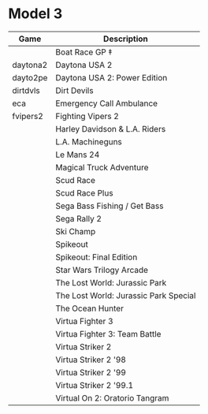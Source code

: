 
# Model 3 

| Game      | Description |
| ----------- | ----------- |
|   | Boat Race GP ‡                        | 
|  daytona2 | Daytona USA 2                         | 
| dayto2pe  | Daytona USA 2: Power Edition          | 
| dirtdvls  | Dirt Devils                           | 
|  eca | Emergency Call Ambulance              | 
| fvipers2  | Fighting Vipers 2                     | 
|   | Harley Davidson & L.A. Riders         | 
|   | L.A. Machineguns                      | 
|   | Le Mans 24                            | 
|   | Magical Truck Adventure               | 
|   | Scud Race                             | 
|   | Scud Race Plus                        | 
|   | Sega Bass Fishing / Get Bass          | 
|   | Sega Rally 2                          | 
|   | Ski Champ                             | 
|   | Spikeout                              | 
|   | Spikeout: Final Edition               | 
|   | Star Wars Trilogy Arcade              | 
|   | The Lost World: Jurassic Park         | 
|   | The Lost World: Jurassic Park Special |  
|   | The Ocean Hunter                      | 
|   | Virtua Fighter 3                      | 
|   | Virtua Fighter 3: Team Battle         | 
|   | Virtua Striker 2                      | 
|   | Virtua Striker 2 '98                  | 
|   | Virtua Striker 2 '99                  | 
|   | Virtua Striker 2 '99.1                | 
|   | Virtual On 2: Oratorio Tangram        | 
